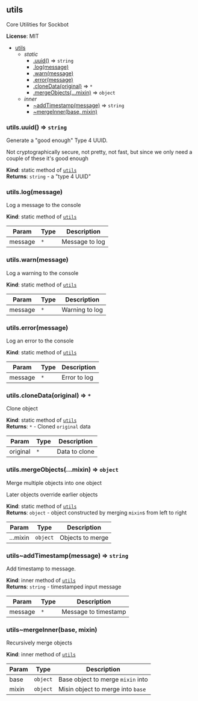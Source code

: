 <a name="module_utils"></a>
## utils
Core Utilities for Sockbot

**License**: MIT  

* [utils](#module_utils)
  * _static_
    * [.uuid()](#module_utils.uuid) ⇒ <code>string</code>
    * [.log(message)](#module_utils.log)
    * [.warn(message)](#module_utils.warn)
    * [.error(message)](#module_utils.error)
    * [.cloneData(original)](#module_utils.cloneData) ⇒ <code>\*</code>
    * [.mergeObjects(...mixin)](#module_utils.mergeObjects) ⇒ <code>object</code>
  * _inner_
    * [~addTimestamp(message)](#module_utils..addTimestamp) ⇒ <code>string</code>
    * [~mergeInner(base, mixin)](#module_utils..mergeInner)

<a name="module_utils.uuid"></a>
### utils.uuid() ⇒ <code>string</code>
Generate a "good enough" Type 4 UUID.

Not cryptographically secure, not pretty, not fast, but since we only need a couple of these it's good enough

**Kind**: static method of <code>[utils](#module_utils)</code>  
**Returns**: <code>string</code> - a "type 4 UUID"  
<a name="module_utils.log"></a>
### utils.log(message)
Log a message to the console

**Kind**: static method of <code>[utils](#module_utils)</code>  

| Param | Type | Description |
| --- | --- | --- |
| message | <code>\*</code> | Message to log |

<a name="module_utils.warn"></a>
### utils.warn(message)
Log a warning to the console

**Kind**: static method of <code>[utils](#module_utils)</code>  

| Param | Type | Description |
| --- | --- | --- |
| message | <code>\*</code> | Warning to log |

<a name="module_utils.error"></a>
### utils.error(message)
Log an error to the console

**Kind**: static method of <code>[utils](#module_utils)</code>  

| Param | Type | Description |
| --- | --- | --- |
| message | <code>\*</code> | Error to log |

<a name="module_utils.cloneData"></a>
### utils.cloneData(original) ⇒ <code>\*</code>
Clone object

**Kind**: static method of <code>[utils](#module_utils)</code>  
**Returns**: <code>\*</code> - Cloned `original` data  

| Param | Type | Description |
| --- | --- | --- |
| original | <code>\*</code> | Data to clone |

<a name="module_utils.mergeObjects"></a>
### utils.mergeObjects(...mixin) ⇒ <code>object</code>
Merge multiple objects into one object

Later objects override earlier objects

**Kind**: static method of <code>[utils](#module_utils)</code>  
**Returns**: <code>object</code> - object constructed by merging `mixin`s from left to right  

| Param | Type | Description |
| --- | --- | --- |
| ...mixin | <code>object</code> | Objects to merge |

<a name="module_utils..addTimestamp"></a>
### utils~addTimestamp(message) ⇒ <code>string</code>
Add timestamp to message.

**Kind**: inner method of <code>[utils](#module_utils)</code>  
**Returns**: <code>string</code> - timestamped input message  

| Param | Type | Description |
| --- | --- | --- |
| message | <code>\*</code> | Message to timestamp |

<a name="module_utils..mergeInner"></a>
### utils~mergeInner(base, mixin)
Recursively merge objects

**Kind**: inner method of <code>[utils](#module_utils)</code>  

| Param | Type | Description |
| --- | --- | --- |
| base | <code>object</code> | Base object to merge `mixin` into |
| mixin | <code>object</code> | Misin object to merge into `base` |

